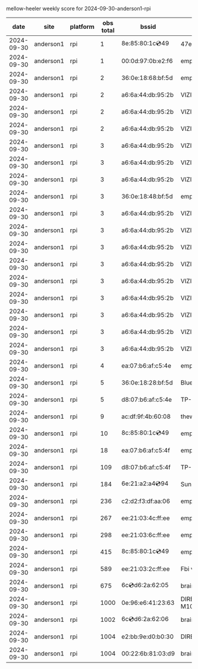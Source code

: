 mellow-heeler weekly score for 2024-09-30-anderson1-rpi

|date|site|platform|obs total|bssid|ssid|
|--|--|--|--|--|--|
|2024-09-30|anderson1|rpi|1|8e:85:80:1c:cd:49|47e7975a|
|2024-09-30|anderson1|rpi|1|00:0d:97:0b:e2:f6|empty_ssid|
|2024-09-30|anderson1|rpi|2|36:0e:18:68:bf:5d|empty_ssid|
|2024-09-30|anderson1|rpi|2|a6:6a:44:db:95:2b|VIZIOCastAudio7986|
|2024-09-30|anderson1|rpi|2|a6:6a:44:db:95:2b|VIZIOCastAudio9976|
|2024-09-30|anderson1|rpi|2|a6:6a:44:db:95:2b|VIZIOCastAudio4069|
|2024-09-30|anderson1|rpi|3|a6:6a:44:db:95:2b|VIZIOCastAudio8318|
|2024-09-30|anderson1|rpi|3|a6:6a:44:db:95:2b|VIZIOCastAudio8720|
|2024-09-30|anderson1|rpi|3|a6:6a:44:db:95:2b|VIZIOCastAudio9522|
|2024-09-30|anderson1|rpi|3|36:0e:18:48:bf:5d|empty_ssid|
|2024-09-30|anderson1|rpi|3|a6:6a:44:db:95:2b|VIZIOCastAudio4980|
|2024-09-30|anderson1|rpi|3|a6:6a:44:db:95:2b|VIZIOCastAudio6315|
|2024-09-30|anderson1|rpi|3|a6:6a:44:db:95:2b|VIZIOCastAudio1164|
|2024-09-30|anderson1|rpi|3|a6:6a:44:db:95:2b|VIZIOCastAudio3712|
|2024-09-30|anderson1|rpi|3|a6:6a:44:db:95:2b|VIZIOCastAudio1502|
|2024-09-30|anderson1|rpi|3|a6:6a:44:db:95:2b|VIZIOCastAudio7509|
|2024-09-30|anderson1|rpi|3|a6:6a:44:db:95:2b|VIZIOCastAudio9127|
|2024-09-30|anderson1|rpi|3|a6:6a:44:db:95:2b|VIZIOCastAudio3802|
|2024-09-30|anderson1|rpi|3|a6:6a:44:db:95:2b|VIZIOCastAudio1382|
|2024-09-30|anderson1|rpi|4|ea:07:b6:af:c5:4e|empty_ssid|
|2024-09-30|anderson1|rpi|5|36:0e:18:28:bf:5d|Bluelotus|
|2024-09-30|anderson1|rpi|5|d8:07:b6:af:c5:4e|TP-Link_C54F|
|2024-09-30|anderson1|rpi|9|ac:df:9f:4b:60:08|theweef|
|2024-09-30|anderson1|rpi|10|8c:85:80:1c:cd:49|empty_ssid|
|2024-09-30|anderson1|rpi|18|ea:07:b6:af:c5:4f|empty_ssid|
|2024-09-30|anderson1|rpi|109|d8:07:b6:af:c5:4f|TP-Link_C54F|
|2024-09-30|anderson1|rpi|184|6e:21:a2:a4:cd:94|SunPower21450|
|2024-09-30|anderson1|rpi|236|c2:d2:f3:df:aa:06|empty_ssid|
|2024-09-30|anderson1|rpi|267|ee:21:03:4c:ff:ee|empty_ssid|
|2024-09-30|anderson1|rpi|298|ee:21:03:6c:ff:ee|empty_ssid|
|2024-09-30|anderson1|rpi|415|8c:85:80:1c:cd:49|empty_ssid|
|2024-09-30|anderson1|rpi|589|ee:21:03:2c:ff:ee|Fbi van 13|
|2024-09-30|anderson1|rpi|675|6c:cd:d6:2a:62:05|braingang2_5GEXT|
|2024-09-30|anderson1|rpi|1000|0e:96:e6:41:23:63|DIRECT-63-HP M102 LaserJet|
|2024-09-30|anderson1|rpi|1002|6c:cd:d6:2a:62:06|braingang2_2GEXT|
|2024-09-30|anderson1|rpi|1004|e2:bb:9e:d0:b0:30|DIRECT-9ED03030|
|2024-09-30|anderson1|rpi|1004|00:22:6b:81:03:d9|braingang2|
